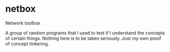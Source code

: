 # netbox
Network toolbox

A group of random programs that I used to test if I understand the concepts of certain things. Nothing here is to be taken seriously. Just my own proof of concept tinkering.
